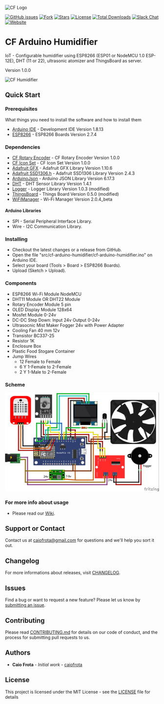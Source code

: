 ![CF Logo](https://cftechsol.com/wp-content/uploads/2017/12/caiofrota-logo-300x171.png)

[![GitHub issues](https://img.shields.io/github/issues/caiofrota/cf-arduino-humidifier.svg)](https://github.com/caiofrota/cf-rest/issues)
[![Fork](https://img.shields.io/github/forks/caiofrota/cf-arduino-humidifier.svg)](#)
[![Stars](https://img.shields.io/github/stars/caiofrota/cf-arduino-humidifier.svg)](#)
[![License](https://img.shields.io/github/license/caiofrota/cf-arduino-humidifier.svg)](#)
[![Total Downloads](https://img.shields.io/github/downloads/caiofrota/cf-arduino-humidifier/total.svg)](https://github.com/caiofrota/cf-arduino-humidifier/releases)
[![Slack Chat](https://img.shields.io/badge/chat-slack-green.svg)](https://cftechsol.slack.com)
[![Website](https://img.shields.io/badge/website-cftechsol.com-green.svg)](https://cftechsol.com)

# CF Arduino Humidifier

IoT - Configurable humidifier using ESP8266 (ESP01 or NodeMCU 1.0 ESP-12E), DHT (11 or 22), ultrasonic atomizer and ThingsBoard as server.

Version 1.0.0

![CF Humidifier](https://github.com/caiofrota/cf-arduino-humidifier/blob/main/img/final.gif)

## Quick Start

### Prerequisites

What things you need to install the software and how to install them

- [Arduino IDE](https://www.arduino.cc/) - Development IDE Version 1.8.13
- [ESP8266](https://arduino.esp8266.com/Arduino/versions/2.0.0/doc/installing.html) - ESP8266 Boards Version 2.7.4

### Dependencies

- [CF Rotary Encoder](https://github.com/caiofrota/cf-arduino-lib-rotary-encoder/releases/tag/v1.0.0) - CF Rotary Encoder Version 1.0.0
- [CF Icon Set](https://github.com/caiofrota/cf-arduino-icon-set/releases/tag/v1.0.0) - CF Icon Set Version 1.0.0
- [Adafruit GFX](https://github.com/adafruit/Adafruit-GFX-Library/releases/tag/1.10.6) - Adafruit GFX Library Version 1.10.6
- [Adafruit SSD1306.h](https://github.com/adafruit/Adafruit_SSD1306/releases/tag/2.4.3) - Adafruit SSD1306 Library Version 2.4.3
- [ArduinoJson](https://github.com/bblanchon/ArduinoJson/releases/tag/v6.17.3) - Arduino JSON Library Version 6.17.3
- [DHT](https://github.com/adafruit/DHT-sensor-library/releases/tag/1.4.1) - DHT Sensor Library Version 1.4.1
- [Logger](https://github.com/caiofrota/Logger/releases/tag/v1.0.3_caiofrota) - Logger Library Version 1.0.3 (modified)
- [ThingsBoard](https://github.com/caiofrota/ThingsBoard-Arduino-MQTT-SDK/releases/tag/v0.5.0) - Things Board Version 0.5.0 (modified)
- [WiFiManager](https://github.com/tzapu/WiFiManager) - Wi-Fi Manager Version 2.0.4_beta

#### Arduino Libraries

- SPI - Serial Peripheral Interface Library.
- Wire - I2C Communication Library.

### Installing

- Checkout the latest changes or a release from GitHub.
- Open the file "src/cf-arduino-humidifier/cf-arduino-humidifier.ino" on Arduino IDE.
- Select your board (Tools > Board > ESP8266 Boards).
- Upload (Sketch > Upload).

### Components

* ESP8266 Wi-Fi Module NodeMCU
* DHT11 Module OR DHT22 Module
* Rotary Encoder Module 5 pin
* OLED Display Module 128x64
* Mosfet Module 0-24v
* DC-DC Step Down: Input 24v Output 0-24v
* Ultrasocnic Mist Maker Fogger 24v with Power Adapter
* Cooling Fan 40 mm 12v
* Transistor BC337-25
* Resistor 1K
* Enclosure Box
* Plastic Food Stogare Container
* Jump Wires
  * 12 Female to Female
  * 6 Y 1-Female to 2-Female
  * 2 Y 1-Male to 2-Female

### Scheme

![Scheme](https://github.com/caiofrota/cf-arduino-humidifier/blob/main/img/scheme.jpg)

### For more info about usage

- Please read our [Wiki](https://github.com/caiofrota/cf-arduino-humidifier/wiki).

## Support or Contact

Contact us at caiofrota@gmail.com for questions and we'll help you sort it out.

## Changelog

For more informations about releases, visit [CHANGELOG](https://github.com/caiofrota/cf-arduino-humidifier/blob/main/CHANGELOG.md).

## Issues

Find a bug or want to request a new feature? Please let us know by [submitting an issue](https://github.com/caiofrota/cf-arduino-humidifier/issues).

## Contributing

Please read [CONTRIBUTING.md](https://gist.github.com/caiofrota/6e65a17fd3bf100d058cb48dcc780b21) for details on our code of conduct, and the process for submitting pull requests to us.

## Authors

* **Caio Frota** - *Initial work* - [caiofrota](https://github.com/caiofrota)

## License

This project is licensed under the MIT License - see the [LICENSE](LICENSE) file for details
